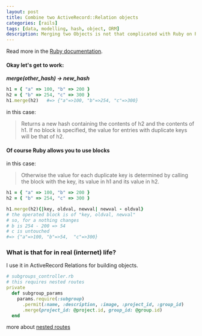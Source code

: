 ```yaml
---
layout: post
title: Combine two ActiveRecord::Relation objects
categories: [rails]
tags: [data, modelling, hash, object, ORM]
description: Merging two Objects is not that complicated with Ruby on Rails.
---
```

Read more in the [Ruby documentation](http://ruby-doc.org/core-1.9.3/Hash.html#method-i-merge).

#### Okay let's get to work:

***merge(other_hash) → new_hash***

```ruby
h1 = { "a" => 100, "b" => 200 }
h2 = { "b" => 254, "c" => 300 }
h1.merge(h2)   #=> {"a"=>100, "b"=>254, "c"=>300}
```

in this case:
>Returns a new hash containing the contents of h2 and the contents of h1. If no block is specified, the value for entries with duplicate keys will be that of h2.

#### Of course Ruby allows you to use blocks
in this case:
>Otherwise the value for each duplicate key is determined by calling the block with the key, its value in h1 and its value in h2.

```ruby
h1 = { "a" => 100, "b" => 200 }
h2 = { "b" => 254, "c" => 300 }

h1.merge(h2){|key, oldval, newval| newval - oldval}
# the operated block is of "key, oldval, newval"
# so, for a nothing changes
# b is 254 - 200 => 54
# c is untouched
#=> {"a"=>100, "b"=>54,  "c"=>300}
```

### What is that for in real (internet) life?
I use it in ActiveRecord Relations for building objects.

```ruby
# subgroups_controller.rb
# this requires nested routes
private
  def subgroup_params
    params.require(:subgroup)
      .permit(:name, :description, :image, :project_id, :group_id)
      .merge(project_id: @project.id, group_id: @group.id)
  end
```

more about [nested routes](http://guides.rubyonrails.org/routing.html#nested-resources)
